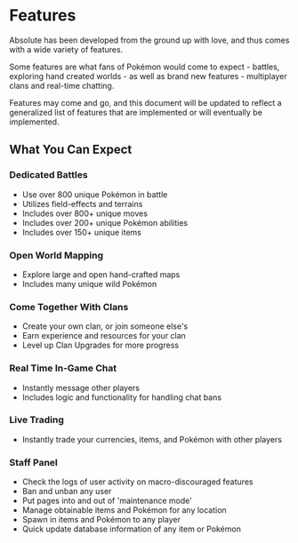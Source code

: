 # Features
Absolute has been developed from the ground up with love, and thus comes with a wide variety of features.

Some features are what fans of Pok&eacute;mon would come to expect - battles, exploring hand created worlds - as well as brand new features - multiplayer clans and real-time chatting.

Features may come and go, and this document will be updated to reflect a generalized list of features that are implemented or will eventually be implemented.


## What You Can Expect
### Dedicated Battles
- Use over 800 unique Pok&eacute;mon in battle
- Utilizes field-effects and terrains
- Includes over 800+ unique moves
- Includes over 200+ unique Pok&eacute;mon abilities
- Includes over 150+ unique items

### Open World Mapping
- Explore large and open hand-crafted maps
- Includes many unique wild Pok&eacute;mon

### Come Together With Clans
- Create your own clan, or join someone else's
- Earn experience and resources for your clan
- Level up Clan Upgrades for more progress

### Real Time In-Game Chat
- Instantly message other players
- Includes logic and functionality for handling chat bans

### Live Trading
- Instantly trade your currencies, items, and Pok&eacute;mon with other players

### Staff Panel
- Check the logs of user activity on macro-discouraged features
- Ban and unban any user
- Put pages into and out of 'maintenance mode'
- Manage obtainable items and Pok&eacute;mon for any location
- Spawn in items and Pok&eacute;mon to any player
- Quick update database information of any item or Pok&eacute;mon
